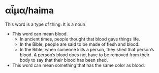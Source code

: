 # αἷμα/haima

This word is a type of thing. It is a noun. 

* This word can mean blood.
    * In ancient times, people thought that blood gave things life.
    * In the Bible, people are said to be made of flesh and blood.
    * In the Bible, when someone kills a person, they shed that person’s blood. A person’s blood does not have to be removed from their body to say that their blood has been shed. 
* This word can mean something that has the same color as blood.
